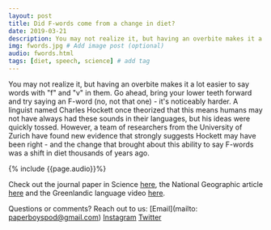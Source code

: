 ```yaml
---
layout: post
title: Did F-words come from a change in diet?
date: 2019-03-21
description: You may not realize it, but having an overbite makes it a lot easier to say words with "f" and "v" in them... # Add post description (shows up as description on social media posts)
img: fwords.jpg # Add image post (optional)
audio: fwords.html
tags: [diet, speech, science] # add tag
---
```


You may not realize it, but having an overbite makes it a lot easier to say words with "f" and "v" in them. Go ahead, bring your lower teeth forward and try saying an F-word (no, not that one) - it's noticeably harder. A linguist named Charles Hockett once theorized that this means humans may not have always had these sounds in their languages, but his ideas were quickly tossed. However, a team of researchers from the University of Zurich have found new evidence that strongly suggests Hockett may have been right - and the change that brought about this ability to say F-words was a shift in diet thousands of years ago. 

{% include {{page.audio}}%}

Check out the journal paper in Science [here](http://science.sciencemag.org.offcampus.lib.washington.edu/content/363/6432/eaav3218/tab-figures-data), the National Geographic article [here](https://www.nationalgeographic.com/science/2019/03/change-in-diet-may-have-changed-human-language-f-v-agriculture/) and the Greenlandic language video [here](https://www.nationalgeographic.com/science/2019/03/change-in-diet-may-have-changed-human-language-f-v-agriculture/). 

Questions or comments? Reach out to us: [Email](mailto: paperboyspod@gmail.com) [Instagram](https://www.instagram.com/paperboyspod/) [Twitter](https://twitter.com/PaperBoysPod)
